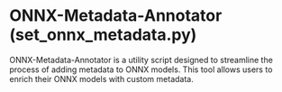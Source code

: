 # ONNX-Metadata-Annotator (set_onnx_metadata.py)
ONNX-Metadata-Annotator is a utility script designed to streamline the process of adding metadata to ONNX models. This tool allows users to enrich their ONNX models with custom metadata.
